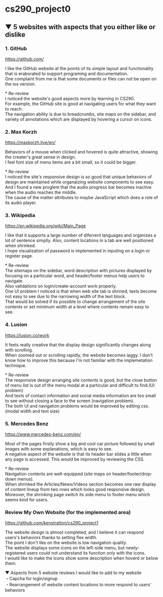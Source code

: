 # cs290_project0

## ▼ 5 websites with aspects that you either like or dislike

### 1. GitHub 
https://github.com/

I like the GitHub website at the points of its simple layout and functionality that is eraborated to support programing and documentation.<br>
One complaint from me is that some documents or files can not be open on the ios version.

\* Re-review<br>
I noticed the website's good aspects more by learning in CS290.<br>
For example, the GitHub site is good at navigating users for what they want to reach.<br>
The navigation ability is due to breadcrumbs, site maps on the sidebar, and variety of annotations which are displayed by hovering a cursor on icons.



### 2. Max Korzh
https://maxkorzh.live/en/

Behaviors of a mouse when clicked and hovered is quite attractive, showing the creater's great sense in design.<br>
I feel font size of menu items are a bit small, so it could be bigger.

\* Re-review<br>
I noticed the site's responsive design is so good that unique behaviors of design are maintained while organaizing website components to see easy.<br>
And I found a new proglem that the audio progress bar becomes inactive when the audio reaches the middle.<br>
The cause of the matter attributes to maybe JavaScript which does a role of its audio player.



### 3. Wikipedia
https://en.wikipedia.org/wiki/Main_Page

I like that it supports a large number of diferrent languages and organizes a lot of sentence simplly. Also, content locations in a tab are well positioned when shrinked. <br>
I hope visualization of password is implemented in inputing on a login or register page.

\* Re-review<br>
The sitemaps on the sidebar, word description with pictures displayed by focusing on a particular word, and header/footer menus help users to navigate.<br>
Also validations on login/create-account work properly.<br>
One UI problem I noticed is that when web site tab is shrined, texts become not easy to see due to the narrowing width of the text block.<br>
That would be solved if its possible to change arrangement of the site contents or set minimum width at a level where contents remain easy to see.



### 4. Lusion
https://lusion.co/work

It feels really creative that the display design significantly changes along with scrolling.<br>
When zoomed out or scrolling rapidly, the website becomes laggy. I don't know how to improve this because I'm not familiar with the implemetation technique.

\* Re-review<br>
The responsive design arranging site contents is good, but the close button of menu list is out of the menu modal at a particular and difficult to find.(UI problem)<br>
And texts of contact information and social media information are too small to see without closing a face to the screen (navigation problem).<br>
The both UI and navigation problems would be improved by editing css. (modal width and text size)



### 5. Mercedes Benz
https://www.mercedes-benz.com/en/

Most of the pages firstly show a big and cool car picture followed by small images with some explanations, which is easy to see.<br>
A negative aspect of the website is that its header bar slides a little when any page is accessed. This would be improved by reviewing the CSS.

\* Re-review<br>
Navigation contents are well-equipped (site maps on header/footer/drop-down menus).<br>
When shrinked the Articles/News/Videos section becomes one raw display of content lineup from two rows which looks good responsive design.<br>
Moreover, the shrinking page switch its side menu to footer menu which seems kind for users.



### Review My Own Website (for the implemented area)
https://github.com/kenstratton/cs290_project1

The website design is almost completed, and I believe it can respond users's behaviors thanks to setting flex width.<br>
The point I don't like on the website is low navigation quality.<br>
The website displays some icons on the left-side menu, but newly-registered users could not understand its function only with the icons.<br>
I would like to make the icons show some description when hoverd or below them.

▼ Aspects from 5 website reviews I would like to add to my website<br>
・Capcha for login/signup<br>
・Rearrangement of website content locations to more respond to users' behaviors<br>
